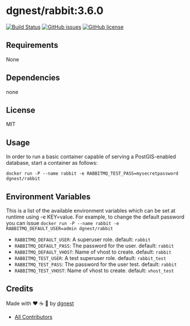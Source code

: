 # dgnest/rabbit:3.6.0

[![Build Status](https://travis-ci.org/dgnest/docker-rabbit.svg)](https://travis-ci.org/dgnest/docker-rabbit)
[![GitHub issues](https://img.shields.io/github/issues/dgnest/docker-rabbit.svg)](https://github.com/dgnest/docker-rabbit/issues)
[![GitHub license](https://img.shields.io/github/license/mashape/apistatus.svg?style=flat-square)](LICENSE)


Requirements
------------

None

## Dependencies

none

## License

MIT

## Usage

In order to run a basic container capable of serving a PostGIS-enabled database, start a container as follows:

    docker run -P --name rabbit -e RABBITMQ_TEST_PASS=mysecretpassword dgnest/rabbit

## Environment Variables

This is a list of the available environment variables which can be set at runtime using -e KEY=value.
For example, to change the default password you can issue `docker run -P --name rabbit -e RABBITMQ_DEFAULT_USER=admin dgnest/rabbit`

* `RABBITMQ_DEFAULT_USER`: A superuser role. default: `rabbit`
* `RABBITMQ_DEFAULT_PASS`: The password for the user. default: `rabbit`
* `RABBITMQ_DEFAULT_VHOST`: Name of vhost to create. default: `rabbit`
* `RABBITMQ_TEST_USER`: A test superuser role. default: `rabbit_test`
* `RABBITMQ_TEST_PASS`: The password for the user test. default: `rabbit`
* `RABBITMQ_TEST_VHOST`: Name of vhost to create. default: `vhost_test`

## Credits

Made with :heart: :coffee: :pizza: by [dgnest][link-company]

- [All Contributors][link-contributors]

[link-company]: https://github.com/dgnest
[link-author]: https://github.com/luismayta
[link-contributors]: AUTHORS